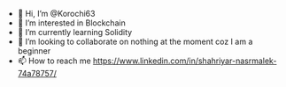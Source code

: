- 👋 Hi, I’m @Korochi63
- 👀 I’m interested in Blockchain
- 🌱 I’m currently learning Solidity
- 💞️ I’m looking to collaborate on nothing at the moment coz I am a beginner
- 📫 How to reach me https://www.linkedin.com/in/shahriyar-nasrmalek-74a78757/

<!---
Korochi63/Korochi63 is a ✨ special ✨ repository because its `README.md` (this file) appears on your GitHub profile.
You can click the Preview link to take a look at your changes.
--->
